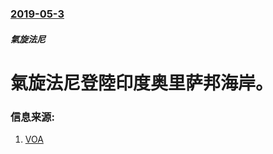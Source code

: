 ### [2019-05-3](/news/2019/05/3/index.md)

##### 氣旋法尼
# 氣旋法尼登陸印度奥里萨邦海岸。 




### 信息来源:

1. [VOA](https://www.voanews.com/a/cyclone-fani-hits-eastern-india/4902143.html)
